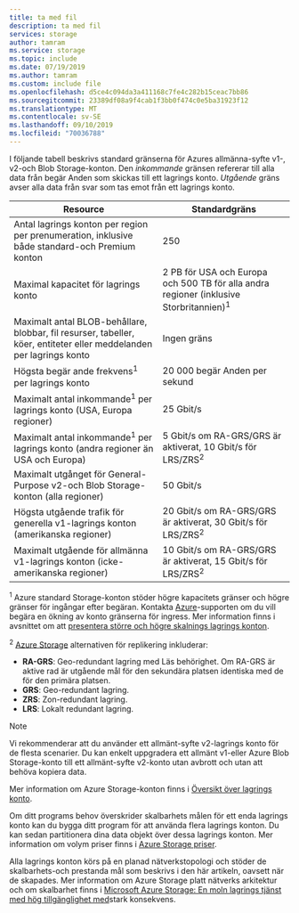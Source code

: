 ```yaml
---
title: ta med fil
description: ta med fil
services: storage
author: tamram
ms.service: storage
ms.topic: include
ms.date: 07/19/2019
ms.author: tamram
ms.custom: include file
ms.openlocfilehash: d5ce4c094da3a411168c7fe4c282b15ceac7bb86
ms.sourcegitcommit: 23389df08a9f4cab1f3bb0f474c0e5ba31923f12
ms.translationtype: MT
ms.contentlocale: sv-SE
ms.lasthandoff: 09/10/2019
ms.locfileid: "70036788"
---
```

I följande tabell beskrivs standard gränserna för Azures allmänna-syfte v1-, v2-och Blob Storage-konton. Den *inkommande* gränsen refererar till alla data från begär Anden som skickas till ett lagrings konto. *Utgående* gräns avser alla data från svar som tas emot från ett lagrings konto.

| Resource | Standardgräns |
| --- | --- |
| Antal lagrings konton per region per prenumeration, inklusive både standard-och Premium konton | 250 |
| Maximal kapacitet för lagrings konto | 2 PB för USA och Europa och 500 TB för alla andra regioner (inklusive Storbritannien)<sup>1</sup>|
| Maximalt antal BLOB-behållare, blobbar, fil resurser, tabeller, köer, entiteter eller meddelanden per lagrings konto | Ingen gräns |
| Högsta begär ande frekvens<sup>1</sup> per lagrings konto | 20 000 begär Anden per sekund |
| Maximalt antal inkommande<sup>1</sup> per lagrings konto (USA, Europa regioner) | 25 Gbit/s |
| Maximalt antal inkommande<sup>1</sup> per lagrings konto (andra regioner än USA och Europa) | 5 Gbit/s om RA-GRS/GRS är aktiverat, 10 Gbit/s för LRS/ZRS<sup>2</sup> |
| Maximalt utgånget för General-Purpose v2-och Blob Storage-konton (alla regioner) | 50 Gbit/s |
| Högsta utgående trafik för generella v1-lagrings konton (amerikanska regioner) | 20 Gbit/s om RA-GRS/GRS är aktiverat, 30 Gbit/s för LRS/ZRS<sup>2</sup> |
| Maximalt utgående för allmänna v1-lagrings konton (icke-amerikanska regioner) | 10 Gbit/s om RA-GRS/GRS är aktiverat, 15 Gbit/s för LRS/ZRS<sup>2</sup> |

<sup>1</sup> Azure standard Storage-konton stöder högre kapacitets gränser och högre gränser för ingångar efter begäran. Kontakta [Azure](https://azure.microsoft.com/support/faq/)-supporten om du vill begära en ökning av konto gränserna för ingress. Mer information finns i avsnittet om att [presentera större och högre skalnings lagrings konton](https://azure.microsoft.com/blog/announcing-larger-higher-scale-storage-accounts/).

<sup>2</sup> [Azure Storage](https://docs.microsoft.com/azure/storage/common/storage-redundancy) alternativen för replikering inkluderar:

- **RA-GRS**: Geo-redundant lagring med Läs behörighet. Om RA-GRS är aktive rad är utgående mål för den sekundära platsen identiska med de för den primära platsen.
- **GRS**: Geo-redundant lagring.
- **ZRS**: Zon-redundant lagring.
- **LRS**: Lokalt redundant lagring.

> [!NOTE]
> Vi rekommenderar att du använder ett allmänt-syfte v2-lagrings konto för de flesta scenarier. Du kan enkelt uppgradera ett allmänt v1-eller Azure Blob Storage-konto till ett allmänt-syfte v2-konto utan avbrott och utan att behöva kopiera data.
>
> Mer information om Azure Storage-konton finns i [Översikt över lagrings konto](../articles/storage/common/storage-account-overview.md).

Om ditt programs behov överskrider skalbarhets målen för ett enda lagrings konto kan du bygga ditt program för att använda flera lagrings konton. Du kan sedan partitionera dina data objekt över dessa lagrings konton. Mer information om volym priser finns i [Azure Storage priser](https://azure.microsoft.com/pricing/details/storage/).

Alla lagrings konton körs på en planad nätverkstopologi och stöder de skalbarhets-och prestanda mål som beskrivs i den här artikeln, oavsett när de skapades. Mer information om Azure Storage platt nätverks arkitektur och om skalbarhet finns i [Microsoft Azure Storage: En moln lagrings tjänst med hög tillgänglighet med](https://blogs.msdn.com/b/windowsazurestorage/archive/2011/11/20/windows-azure-storage-a-highly-available-cloud-storage-service-with-strong-consistency.aspx)stark konsekvens.

